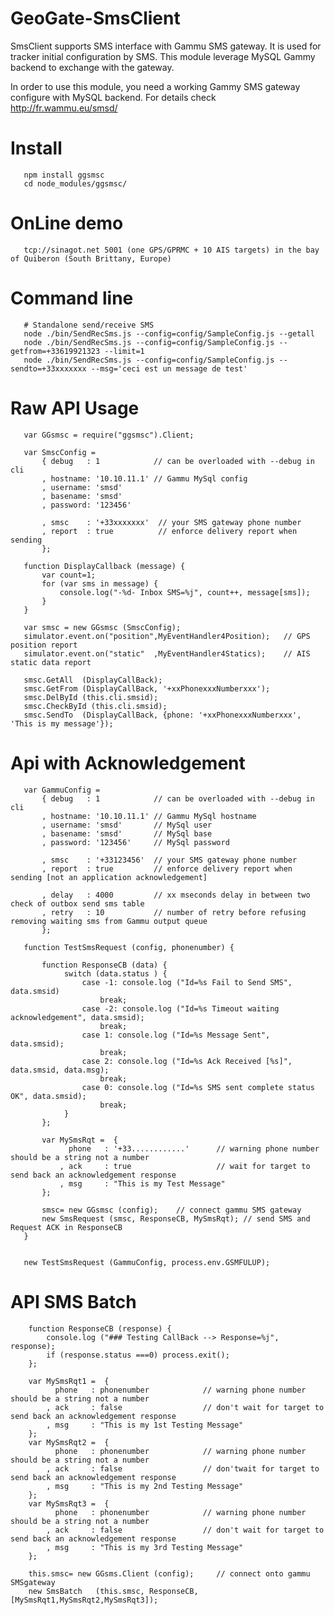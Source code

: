 GeoGate-SmsClient
==================

SmsClient supports SMS interface with Gammu SMS gateway.
It is used for tracker initial configuration by SMS. This module
leverage MySQL Gammy backend to exchange with the gateway.

In order to use this module, you need a working Gammy SMS gateway
configure with MySQL backend. For details check http://fr.wammu.eu/smsd/

Install
=======

       npm install ggsmsc
       cd node_modules/ggsmsc/

OnLine demo
===========
       tcp://sinagot.net 5001 (one GPS/GPRMC + 10 AIS targets) in the bay of Quiberon (South Brittany, Europe)

Command line
=============
       # Standalone send/receive SMS
       node ./bin/SendRecSms.js --config=config/SampleConfig.js --getall
       node ./bin/SendRecSms.js --config=config/SampleConfig.js --getfrom=+33619921323 --limit=1
       node ./bin/SendRecSms.js --config=config/SampleConfig.js --sendto=+33xxxxxxx --msg='ceci est un message de test'

Raw API Usage
==============
       var GGsmsc = require("ggsmsc").Client;
       
       var SmscConfig =
           { debug   : 1            // can be overloaded with --debug in cli
           , hostname: '10.10.11.1' // Gammu MySql config
           , username: 'smsd'  
           , basename: 'smsd'
           , password: '123456'
       
           , smsc    : '+33xxxxxxx'  // your SMS gateway phone number
           , report  : true          // enforce delivery report when sending
           };

       function DisplayCallback (message) {
           var count=1;
           for (var sms in message) {
               console.log("-%d- Inbox SMS=%j", count++, message[sms]);
           }
       }

       var smsc = new GGsmsc (SmscConfig);
       simulator.event.on("position",MyEventHandler4Position);   // GPS position report
       simulator.event.on("static"  ,MyEventHandler4Statics);    // AIS static data report

       smsc.GetAll  (DisplayCallBack);
       smsc.GetFrom (DisplayCallBack, '+xxPhonexxxNumberxxx');
       smsc.DelById (this.cli.smsid);
       smsc.CheckById (this.cli.smsid);
       smsc.SendTo  (DisplayCallBack, {phone: '+xxPhonexxxNumberxxx', 'This is my message'});

Api with Acknowledgement
=========================

       var GammuConfig =
           { debug   : 1            // can be overloaded with --debug in cli
           , hostname: '10.10.11.1' // Gammu MySql hostname
           , username: 'smsd'       // MySql user
           , basename: 'smsd'       // MySql base
           , password: '123456'     // MySql password

           , smsc    : '+33123456'  // your SMS gateway phone number
           , report  : true         // enforce delivery report when sending [not an application acknowledgement]

           , delay   : 4000         // xx mseconds delay in between two check of outbox send sms table
           , retry   : 10           // number of retry before refusing removing waiting sms from Gammu output queue
           };

       function TestSmsRequest (config, phonenumber) {

           function ResponseCB (data) {
                switch (data.status ) {
                    case -1: console.log ("Id=%s Fail to Send SMS", data.smsid)
                        break;
                    case -2: console.log ("Id=%s Timeout waiting acknowledgement", data.smsid);
                        break;
                    case 1: console.log ("Id=%s Message Sent", data.smsid);
                        break;
                    case 2: console.log ("Id=%s Ack Received [%s]", data.smsid, data.msg);
                        break;
                    case 0: console.log ("Id=%s SMS sent complete status OK", data.smsid);
                        break;
                }
           };

           var MySmsRqt =  {
                 phone   : '+33............'      // warning phone number should be a string not a number
               , ack     : true                   // wait for target to send back an acknowledgement response
               , msg     : "This is my Test Message"
           };

           smsc= new GGsmsc (config);    // connect gammu SMS gateway
           new SmsRequest (smsc, ResponseCB, MySmsRqt); // send SMS and Request ACK in ResponseCB
       }


       new TestSmsRequest (GammuConfig, process.env.GSMFULUP);

API SMS Batch
==============

        function ResponseCB (response) {
            console.log ("### Testing CallBack --> Response=%j", response);
            if (response.status ===0) process.exit();
        };

        var MySmsRqt1 =  {
              phone   : phonenumber            // warning phone number should be a string not a number
            , ack     : false                  // don't wait for target to send back an acknowledgement response
            , msg     : "This is my 1st Testing Message"
        };
        var MySmsRqt2 =  {
              phone   : phonenumber            // warning phone number should be a string not a number
            , ack     : false                  // don'twait for target to send back an acknowledgement response
            , msg     : "This is my 2nd Testing Message"
        };
        var MySmsRqt3 =  {
              phone   : phonenumber            // warning phone number should be a string not a number
            , ack     : false                  // don't wait for target to send back an acknowledgement response
            , msg     : "This is my 3rd Testing Message"
        };

        this.smsc= new GGsms.Client (config);     // connect onto gammu SMSgateway
        new SmsBatch   (this.smsc, ResponseCB, [MySmsRqt1,MySmsRqt2,MySmsRqt3]);
